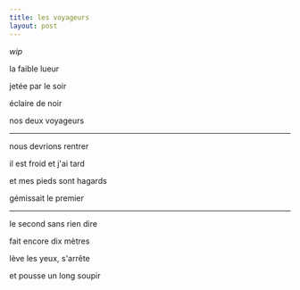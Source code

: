 ```yaml
---
title: les voyageurs
layout: post
---
```


*wip*

la faible lueur

jetée par le soir

éclaire de noir

nos deux voyageurs

---

nous devrions rentrer

il est froid et j'ai tard

et mes pieds sont hagards

gémissait le premier

---

le second sans rien dire

fait encore dix mètres

lève les yeux, s'arrête

et pousse un long soupir
